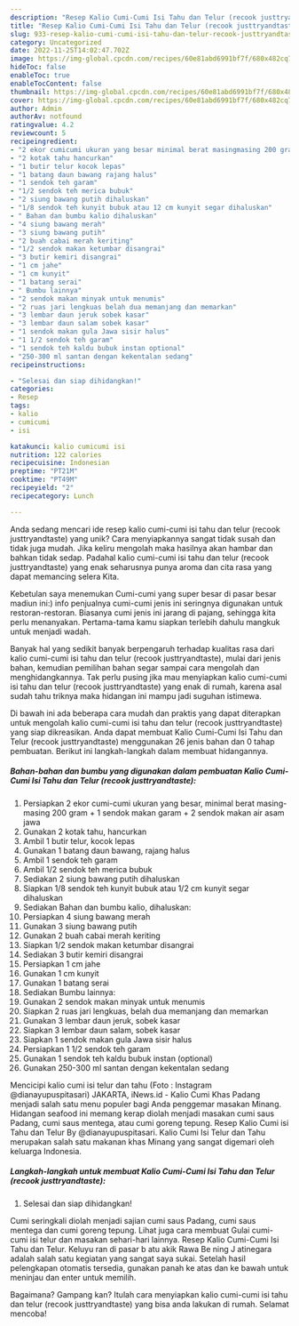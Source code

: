 ```yaml
---
description: "Resep Kalio Cumi-Cumi Isi Tahu dan Telur (recook justtryandtaste) yang Mantap"
title: "Resep Kalio Cumi-Cumi Isi Tahu dan Telur (recook justtryandtaste) yang Mantap"
slug: 933-resep-kalio-cumi-cumi-isi-tahu-dan-telur-recook-justtryandtaste-yang-mantap
category: Uncategorized
date: 2022-11-25T14:02:47.702Z
image: https://img-global.cpcdn.com/recipes/60e81abd6991bf7f/680x482cq70/kalio-cumi-cumi-isi-tahu-dan-telur-recook-justtryandtaste-foto-resep-utama.jpg
hideToc: false
enableToc: true
enableTocContent: false
thumbnail: https://img-global.cpcdn.com/recipes/60e81abd6991bf7f/680x482cq70/kalio-cumi-cumi-isi-tahu-dan-telur-recook-justtryandtaste-foto-resep-utama.jpg
cover: https://img-global.cpcdn.com/recipes/60e81abd6991bf7f/680x482cq70/kalio-cumi-cumi-isi-tahu-dan-telur-recook-justtryandtaste-foto-resep-utama.jpg
author: Admin
authorAv: notfound
ratingvalue: 4.2
reviewcount: 5
recipeingredient:
- "2 ekor cumicumi ukuran yang besar minimal berat masingmasing 200 gram  1 sendok makan garam  2 sendok makan air asam jawa"
- "2 kotak tahu hancurkan"
- "1 butir telur kocok lepas"
- "1 batang daun bawang rajang halus"
- "1 sendok teh garam"
- "1/2 sendok teh merica bubuk"
- "2 siung bawang putih dihaluskan"
- "1/8 sendok teh kunyit bubuk atau 12 cm kunyit segar dihaluskan"
- " Bahan dan bumbu kalio dihaluskan"
- "4 siung bawang merah"
- "3 siung bawang putih"
- "2 buah cabai merah keriting"
- "1/2 sendok makan ketumbar disangrai"
- "3 butir kemiri disangrai"
- "1 cm jahe"
- "1 cm kunyit"
- "1 batang serai"
- " Bumbu lainnya"
- "2 sendok makan minyak untuk menumis"
- "2 ruas jari lengkuas belah dua memanjang dan memarkan"
- "3 lembar daun jeruk sobek kasar"
- "3 lembar daun salam sobek kasar"
- "1 sendok makan gula Jawa sisir halus"
- "1 1/2 sendok teh garam"
- "1 sendok teh kaldu bubuk instan optional"
- "250-300 ml santan dengan kekentalan sedang"
recipeinstructions:

- "Selesai dan siap dihidangkan!"
categories:
- Resep
tags:
- kalio
- cumicumi
- isi

katakunci: kalio cumicumi isi 
nutrition: 122 calories
recipecuisine: Indonesian
preptime: "PT21M"
cooktime: "PT49M"
recipeyield: "2"
recipecategory: Lunch

---
```





Anda sedang mencari ide resep kalio cumi-cumi isi tahu dan telur (recook justtryandtaste) yang unik? Cara menyiapkannya sangat tidak susah dan tidak juga mudah. Jika keliru mengolah maka hasilnya akan hambar dan bahkan tidak sedap. Padahal kalio cumi-cumi isi tahu dan telur (recook justtryandtaste) yang enak seharusnya punya aroma dan cita rasa yang dapat memancing selera Kita.





Kebetulan saya menemukan Cumi-cumi yang super besar di pasar besar madiun ini:) info penjualnya cumi-cumi jenis ini seringnya digunakan untuk restoran-restoran. Biasanya cumi jenis ini jarang di pajang, sehingga kita perlu menanyakan. Pertama-tama kamu siapkan terlebih dahulu mangkuk untuk menjadi wadah.

Banyak hal yang sedikit banyak berpengaruh terhadap kualitas rasa dari kalio cumi-cumi isi tahu dan telur (recook justtryandtaste), mulai dari jenis bahan, kemudian pemilihan bahan segar sampai cara mengolah dan menghidangkannya. Tak perlu pusing jika mau menyiapkan kalio cumi-cumi isi tahu dan telur (recook justtryandtaste) yang enak di rumah, karena asal sudah tahu triknya maka hidangan ini mampu jadi suguhan istimewa.






Di bawah ini ada beberapa cara mudah dan praktis yang dapat diterapkan untuk mengolah kalio cumi-cumi isi tahu dan telur (recook justtryandtaste) yang siap dikreasikan. Anda dapat membuat Kalio Cumi-Cumi Isi Tahu dan Telur (recook justtryandtaste) menggunakan 26 jenis bahan dan 0 tahap pembuatan. Berikut ini langkah-langkah dalam membuat hidangannya.

<!--inarticleads1-->

##### Bahan-bahan dan bumbu yang digunakan dalam pembuatan Kalio Cumi-Cumi Isi Tahu dan Telur (recook justtryandtaste):

1. Persiapkan 2 ekor cumi-cumi ukuran yang besar, minimal berat masing-masing 200 gram + 1 sendok makan garam + 2 sendok makan air asam jawa
1. Gunakan 2 kotak tahu, hancurkan
1. Ambil 1 butir telur, kocok lepas
1. Gunakan 1 batang daun bawang, rajang halus
1. Ambil 1 sendok teh garam
1. Ambil 1/2 sendok teh merica bubuk
1. Sediakan 2 siung bawang putih dihaluskan
1. Siapkan 1/8 sendok teh kunyit bubuk atau 1/2 cm kunyit segar dihaluskan
1. Sediakan  Bahan dan bumbu kalio, dihaluskan:
1. Persiapkan 4 siung bawang merah
1. Gunakan 3 siung bawang putih
1. Gunakan 2 buah cabai merah keriting
1. Siapkan 1/2 sendok makan ketumbar disangrai
1. Sediakan 3 butir kemiri disangrai
1. Persiapkan 1 cm jahe
1. Gunakan 1 cm kunyit
1. Gunakan 1 batang serai
1. Sediakan  Bumbu lainnya:
1. Gunakan 2 sendok makan minyak untuk menumis
1. Siapkan 2 ruas jari lengkuas, belah dua memanjang dan memarkan
1. Gunakan 3 lembar daun jeruk, sobek kasar
1. Siapkan 3 lembar daun salam, sobek kasar
1. Siapkan 1 sendok makan gula Jawa sisir halus
1. Persiapkan 1 1/2 sendok teh garam
1. Gunakan 1 sendok teh kaldu bubuk instan (optional)
1. Gunakan 250-300 ml santan dengan kekentalan sedang


Mencicipi kalio cumi isi telur dan tahu (Foto : Instagram @dianayupuspitasari) JAKARTA, iNews.id - Kalio Cumi Khas Padang menjadi salah satu menu populer bagi Anda penggemar masakan Minang. Hidangan seafood ini memang kerap diolah menjadi masakan cumi saus Padang, cumi saus mentega, atau cumi goreng tepung. Resep Kalio Cumi isi Tahu dan Telur By @dianayupuspitasari. Kalio Cumi Isi Telur dan Tahu merupakan salah satu makanan khas Minang yang sangat digemari oleh keluarga Indonesia. 

<!--inarticleads2-->

##### Langkah-langkah untuk membuat Kalio Cumi-Cumi Isi Tahu dan Telur (recook justtryandtaste):


1. Selesai dan siap dihidangkan!

Cumi seringkali diolah menjadi sajian cumi saus Padang, cumi saus mentega dan cumi goreng tepung. Lihat juga cara membuat Gulai cumi-cumi isi telur dan masakan sehari-hari lainnya. Resep Kalio Cumi-Cumi Isi Tahu dan Telur. Keluyu ran di pasar b atu akik Rawa Be ning J atinegara adalah salah satu kegiatan yang sangat saya sukai. Setelah hasil pelengkapan otomatis tersedia, gunakan panah ke atas dan ke bawah untuk meninjau dan enter untuk memilih. 

Bagaimana? Gampang kan? Itulah cara menyiapkan kalio cumi-cumi isi tahu dan telur (recook justtryandtaste) yang bisa anda lakukan di rumah. Selamat mencoba!
